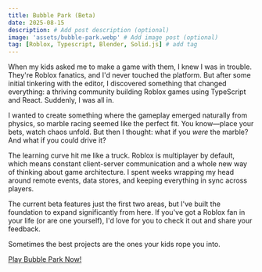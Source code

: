 ```yaml
---
title: Bubble Park (Beta)
date: 2025-08-15
description: # Add post description (optional)
image: 'assets/bubble-park.webp' # Add image post (optional)
tag: [Roblox, Typescript, Blender, Solid.js] # add tag
---
```


When my kids asked me to make a game with them, I knew I was in trouble. They're Roblox fanatics, and I'd never touched the platform. But after some initial tinkering with the editor, I discovered something that changed everything: a thriving community building Roblox games using TypeScript and React. Suddenly, I was all in.

I wanted to create something where the gameplay emerged naturally from physics, so marble racing seemed like the perfect fit. You know—place your bets, watch chaos unfold. But then I thought: what if you *were* the marble? And what if you could drive it?

The learning curve hit me like a truck. Roblox is multiplayer by default, which means constant client-server communication and a whole new way of thinking about game architecture. I spent weeks wrapping my head around remote events, data stores, and keeping everything in sync across players.

The current beta features just the first two areas, but I've built the foundation to expand significantly from here. If you've got a Roblox fan in your life (or are one yourself), I'd love for you to check it out and share your feedback.

Sometimes the best projects are the ones your kids rope you into.


<a href="https://www.roblox.com/games/18185863985/Bubble-Park-beta" class="text-white bg-blue-700 hover:bg-blue-800 focus:ring-4 focus:ring-blue-300 font-medium rounded-lg text-sm px-5 py-2.5 dark:bg-blue-600 dark:hover:bg-blue-700 focus:outline-none dark:focus:ring-blue-800">Play Bubble Park Now!</a>

